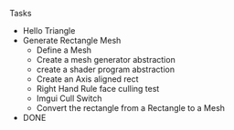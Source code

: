 Tasks
- Hello Triangle
- Generate Rectangle Mesh
    - Define a Mesh
    - Create a mesh generator abstraction
    - create a shader program abstraction
    - Create an Axis aligned rect
    - Right Hand Rule face culling test
    - Imgui Cull Switch
    - Convert the rectangle from a Rectangle to a Mesh
- DONE